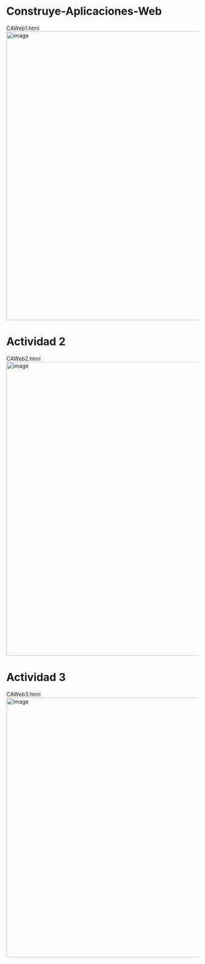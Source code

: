 # Construye-Aplicaciones-Web
CAWeb1.html <br>
<img width="564" height="754" alt="image" src="https://github.com/user-attachments/assets/8f2bf212-31b6-4bbc-8f6f-6ba6d0dbf49d" />

# <ing>Actividad 2</ing>
CAWeb2.html <br>
 <img width="1021" height="768" alt="image" src="https://github.com/user-attachments/assets/6dc472b0-ce07-4544-81b7-2c62e60c1af8" />

 # <ing>Actividad 3</ing>
CAWeb3.html <br>
<img width="986" height="679" alt="image" src="https://github.com/user-attachments/assets/c85abee6-2fe4-443d-bd2a-ef15e1e771ab" />


